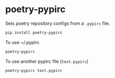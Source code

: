 # poetry-pypirc

Sets poetry repository configs from a `.pypirc` file.

```bash
pip install poetry-pypirc
```

To use ~/.pypirc
```bash
poetry-pypirc
```

To use another pypirc file (`test.pypirc`)
```bash
poetry-pypirc test.pypirc
```